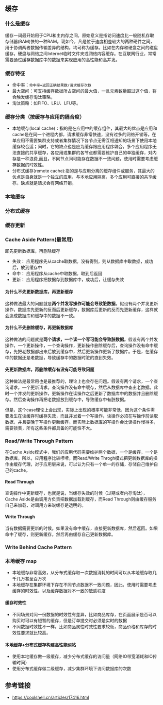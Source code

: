 ## 缓存

### 什么是缓存
缓存一词最开始用于CPU和主内存之间，原始意义是指访问速度比一般随机存取存储器(RAM)快的一种RAM。现如今，凡是位于速度相差较大的两种硬件之间，用于协调两者数据传输差异的结构，均可称为缓存。比如在内存和硬盘之间的磁盘缓存，硬盘与网络之间Internet临时文件夹或网络内容缓存。在互联网行业，常常需要通过缓存数据库中的数据来实现应用的高性能和高并发。

### 缓存特征
* 命中率：`命中率=返回正确结果数/请求缓存次数`
* 最大空间：可支持缓存数据所占空间的最大值，一旦元素数量超过这个值，将会触发缓存淘汰策略。
* 淘汰策略：如FIFO、LRU、LFU等。

### 缓存分类（按缓存与应用的耦合度）
* 本地缓存(local cache)：指的是在应用中的缓存组件，其最大的优点是应用和cache是在同一个进程内部，请求缓存非常快速，没有过多的网络开销等，在单应用不需要集群支持或者集群情况下各节点无需互相通知的场景下使用本地缓存较合适；同时，它的缺点也是应为缓存跟应用程序耦合，多个应用程序无法直接的共享缓存，各应用或集群的各节点都需要维护自己的单独缓存，对内存是一种浪费,而且，不同节点间可能存在数据不一致问题，使用时需要考虑缓存数据的时效性。
* 分布式缓存(remote cache):指的是与应用分离的缓存组件或服务，其最大的优点是自身就是一个独立的应用，与本地应用隔离，多个应用可直接的共享缓存。缺点就是请求会有网络开销。

### 本地缓存
### 分布式缓存
### 缓存更新


### Cache Aside Pattern(最常用)
即先更新数据库，再删除缓存
* 失效： 应用程序先从cache取数据，没有得到，则从数据库中取数据，成功后，放到缓存中
* 命中： 应用程序从cache中取数据，取到后返回
* 更新： 应用程序把数据存到数据库中，成功后，让缓存失效

#### 为什么不先更新数据库，再更新缓存
这种做法最大的问题就是**两个并发写操作可能会导致脏数据**。假设有两个并发更新操作，数据库先更新的反而后更新缓存，数据库后更新的反而先更新缓存，这样就会造成数据库和缓存中的数据不一致。
#### 为什么不先删除缓存，再更新数据库
这种做法的问题就是**两个请求，一个读一个写可能会导致脏数据**。假设有两个并发操作，一个更新操作，一个查询操作，更新操作删除缓存后，查询操作没有命中缓存，先把老数据都出来后放到缓存中，然后更新操作更新了数据库。于是，在缓存中的数据还是老数据，导致缓存中的数据时脏的直到失效。
#### 先更新数据库，再删除缓存有没有可能导致问题
这种做法是最常用也是最推荐的，理论上也会存在问题。假设有两个请求，一个查询请求，一个更新请求。查询操作没有命中缓存，然后从数据库中查出老数据。此时一个并发的更新操作，更新操作在读操作之后更新了数据库中的数据并且删除缓存。然后查询操作再把老数据放到缓存中，导致缓存中有脏数据。

但是，这个case理论上会出现，实际上出现的概率可能非常低，因为这个条件需要发生在读缓存时缓存失效，而且并发着一个写操作，读操作必须在写操作前读取数据，并且要晚于写操作更新缓存。而实际上数据库的写操作会比读操作慢得多，需要锁表，所有这些条件都具备的可能性不大。

### Read/Write Through Pattern
在Cache Aside模式中，我们的应用代码需要维护两个数据，一个是缓存，一个是数据库。所以，应用程序比较啰嗦。而Read/Write Throgh模式把更新数据库的操作由缓存代理，对于应用层来说，可以认为只有一个单一的存储，存储自己维护自己的cache。
#### Read Through
查询操作中更新缓存，也就是说，当缓存失效的时候（过期或者内存淘汰），Cache Aside是由调用方负责把数据加载到缓存，而Read Through则由缓存服务自己来加载，对调用方来说缓存是透明的。
#### Write Through
当有数据需要更新的时候，如果没有命中缓存，直接更新数据库，然后返回。如果命中了缓存，则更新缓存，然后再由缓存自己更新数据库。

### Write Behind Cache Pattern

### 本地缓存 map
* 本地缓存非常高效，从分布式缓存取一次数据消耗的时间可以从本地缓存取几千几万甚至百万次
* 本地缓存在集群环境下存在不同节点数据不一致问题，因此，使用时需要考虑缓存的时效性，以及缓存数据对不一致的敏感程度

#### 缓存时效性
* 不同场景对同一份数据的时效性有差异，比如商品库存，在页面展示是否可以购买时可以有短暂的缓存，但是订单提交时必须是实时的数据
* 不同数据时效性不一样，比如商品属性时效性要求较低，商品价格和库存的时效性要求就比较高。

#### 本地缓存+分布式缓存构建高性能网站
* 使用本地缓存做一级缓存，减少分布式缓存的访问量（网络IO带宽消耗和IO传输时间）
* 使用分布式缓存做二级缓存，减少集群环境下访问数据库的次数

## 参考链接
* <https://coolshell.cn/articles/17416.html>